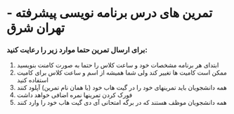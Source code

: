 
# تمرین های درس برنامه نویسی پیشرفته  - تهران شرق
  ### **برای ارسال تمرین حتما موارد زیر را رعایت کنید:**

1. ابتدای هر برنامه مشخصات خود و ساعت کلاس را حتما به صورت کامنت بنویسید
2. ممکن است کامیت ها تغییر کند ولی شما همیشه از اسم و ساعت کلاس برای کامیت استفاده کنید 
3. همه دانشجویان باید تمرینهای خود را در گیت هاب خود (با همان نام تمرین) آپلود کنند
4. فورک کردن تمرینها نمره اضافی خواهد داشت
5. همه دانشجویان موظف هستند که در برگه امتحانی آی دی گیت هاب خود را وارد کنند
